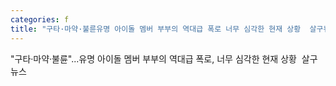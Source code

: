 ```yaml
---
categories: f
title: "구타·마약·불륜유명 아이돌 멤버 부부의 역대급 폭로 너무 심각한 현재 상황  살구뉴스"
---
```

"구타·마약·불륜"...유명 아이돌 멤버 부부의 역대급 폭로, 너무 심각한 현재 상황&nbsp;&nbsp;살구뉴스